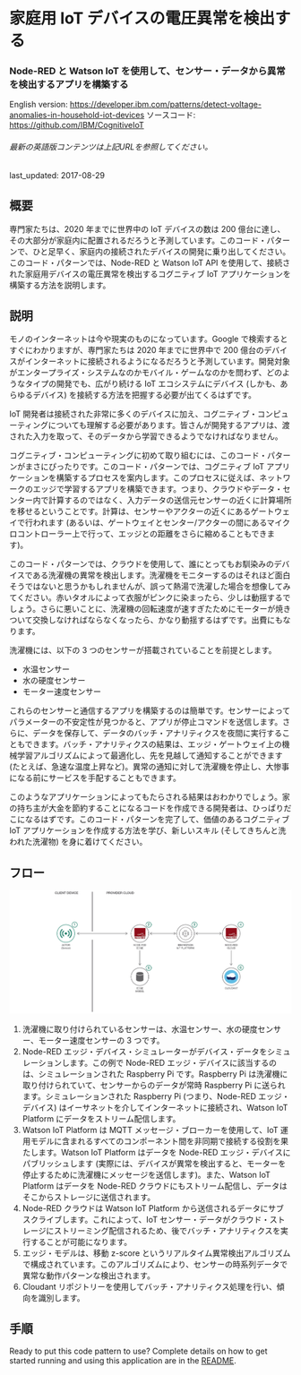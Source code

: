 # 家庭用 IoT デバイスの電圧異常を検出する

### Node-RED と Watson IoT を使用して、センサー・データから異常を検出するアプリを構築する

English version: https://developer.ibm.com/patterns/detect-voltage-anomalies-in-household-iot-devices
  ソースコード: https://github.com/IBM/CognitiveIoT

###### 最新の英語版コンテンツは上記URLを参照してください。
last_updated: 2017-08-29

 
## 概要

専門家たちは、2020 年までに世界中の IoT デバイスの数は 200 億台に達し、その大部分が家庭内に配置されるだろうと予測しています。このコード・パターンで、ひと足早く、家庭内の接続されたデバイスの開発に乗り出してください。このコード・パターンでは、Node-RED と Watson IoT API を使用して、接続された家庭用デバイスの電圧異常を検出するコグニティブ IoT アプリケーションを構築する方法を説明します。

## 説明

モノのインターネットは今や現実のものになっています。Google で検索するとすぐにわかりますが、専門家たちは 2020 年までに世界中で 200 億台のデバイスがインターネットに接続されるようになるだろうと予測しています。開発対象がエンタープライズ・システムなのかモバイル・ゲームなのかを問わず、どのようなタイプの開発でも、広がり続ける IoT エコシステムにデバイス (しかも、あらゆるデバイス) を接続する方法を把握する必要が出てくるはずです。

IoT 開発者は接続された非常に多くのデバイスに加え、コグニティブ・コンピューティングについても理解する必要があります。皆さんが開発するアプリは、渡された入力を取って、そのデータから学習できるようでなければなりません。

コグニティブ・コンピューティングに初めて取り組むには、このコード・パターンがまさにぴったりです。このコード・パターンでは、コグニティブ IoT アプリケーションを構築するプロセスを案内します。このプロセスに従えば、ネットワークのエッジで学習するアプリを構築できます。つまり、クラウドやデータ・センター内で計算するのではなく、入力データの送信元センサーの近くに計算場所を移せるということです。計算は、センサーやアクターの近くにあるゲートウェイで行われます (あるいは、ゲートウェイとセンター/アクターの間にあるマイクロコントローラー上で行って、エッジとの距離をさらに縮めることもできます)。

このコード・パターンでは、クラウドを使用して、誰にとってもお馴染みのデバイスである洗濯機の異常を検出します。洗濯機をモニターするのはそれほど面白そうではないと思うかもしれませんが、誤って熱湯で洗濯した場合を想像してみてください。赤いタオルによって衣服がピンクに染まったら、少しは動揺するでしょう。さらに悪いことに、洗濯機の回転速度が速すぎたためにモーターが焼きついて交換しなければならなくなったら、かなり動揺するはずです。出費にもなります。

洗濯機には、以下の 3 つのセンサーが搭載されていることを前提とします。

* 水温センサー
* 水の硬度センサー
* モーター速度センサー

これらのセンサーと通信するアプリを構築するのは簡単です。センサーによってパラメーターの不安定性が見つかると、アプリが停止コマンドを送信します。さらに、データを保存して、データのバッチ・アナリティクスを夜間に実行することもできます。バッチ・アナリティクスの結果は、エッジ・ゲートウェイ上の機械学習アルゴリズムによって最適化し、先を見越して通知することができます (たとえば、急速な温度上昇など)。異常の通知に対して洗濯機を停止し、大惨事になる前にサービスを手配することもできます。

このようなアプリケーションによってもたらされる結果はおわかりでしょう。家の持ち主が大金を節約することになるコードを作成できる開発者は、ひっぱりだこになるはずです。このコード・パターンを完了して、価値のあるコグニティブ IoT アプリケーションを作成する方法を学び、新しいスキル (そしてきちんと洗われた洗濯物) を身に着けてください。

## フロー

![フロー](./images/arch-detect-voltage.png)

1. 洗濯機に取り付けられているセンサーは、水温センサー、水の硬度センサー、モーター速度センサーの 3 つです。
1. Node-RED エッジ・デバイス・シミュレーターがデバイス・データをシミュレーションします。この例で Node-RED エッジ・デバイスに該当するのは、シミュレーションされた Raspberry Pi です。Raspberry Pi は洗濯機に取り付けられていて、センサーからのデータが常時 Raspberry Pi に送られます。シミュレーションされた Raspberry Pi (つまり、Node-RED エッジ・デバイス) はイーサネットを介してインターネットに接続され、Watson IoT Platform にデータをストリーム配信します。
1. Watson IoT Platform は MQTT メッセージ・ブローカーを使用して、IoT 運用モデルに含まれるすべてのコンポーネント間を非同期で接続する役割を果たします。Watson IoT Platform はデータを Node-RED エッジ・デバイスにパブリッシュします (実際には、デバイスが異常を検出すると、モーターを停止するために洗濯機にメッセージを送信します)。また、Watson IoT Platform はデータを Node-RED クラウドにもストリーム配信し、データはそこからストレージに送信されます。
1. Node-RED クラウドは Watson IoT Platform から送信されるデータにサブスクライブします。これによって、IoT センサー・データがクラウド・ストレージにストリーミング配信されるため、後でバッチ・アナリティクスを実行することが可能になります。
1. エッジ・モデルは、移動 z-score というリアルタイム異常検出アルゴリズムで構成されています。このアルゴリズムにより、センサーの時系列データで異常な動作パターンな検出されます。
1. Cloudant リポジトリーを使用してバッチ・アナリティクス処理を行い、傾向を識別します。

## 手順

Ready to put this code pattern to use? Complete details on how to get started running and using this application are in the [README](https://github.com/IBM/CognitiveIoT/blob/master/README.md).
